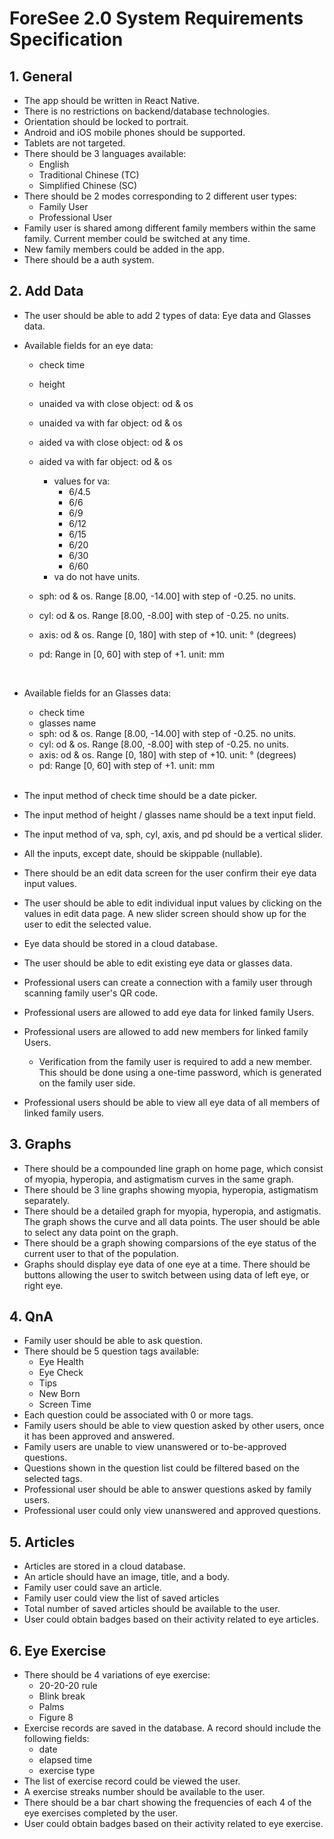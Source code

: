 # ForeSee 2.0 System Requirements Specification

## 1. General
- The app should be written in React Native.
- There is no restrictions on backend/database technologies.
- Orientation should be locked to portrait.
- Android and iOS mobile phones should be supported. 
- Tablets are not targeted.
- There should be 3 languages available:
	- English
	- Traditional Chinese (TC)
	- Simplified Chinese (SC)
- There should be 2 modes corresponding to 2 different user types:
	- Family User
	- Professional User
- Family user is shared among different family members within the same family. Current member could be switched at any time.
- New family members could be added in the app.
- There should be a auth system.

## 2. Add Data
- The user should be able to add 2 types of data: Eye data and Glasses data.
- Available fields for an eye data:
	- check time
	- height

	- unaided va with close object: od & os
	- unaided va with far object: od & os
	- aided va with close object: od & os
	- aided va with far object: od & os
		- values for va:
			- 6/4.5
			- 6/6
			- 6/9
			- 6/12
			- 6/15
			- 6/20
			- 6/30
			- 6/60
		- va do not have units.

	- sph: od & os. Range [8.00, -14.00] with step of -0.25. no units.
	- cyl: od & os. Range [8.00, -8.00] with step of -0.25. no units.
	- axis: od & os. Range [0, 180] with step of +10. unit: ° (degrees)
	- pd: Range in [0, 60] with step of +1. unit: mm

	<br>
- Available fields for an Glasses data:
	- check time
	- glasses name
	- sph: od & os. Range [8.00, -14.00] with step of -0.25. no units.
	-	cyl: od & os. Range [8.00, -8.00] with step of -0.25. no units.
	- axis: od & os. Range [0, 180] with step of +10. unit: ° (degrees)
	- pd: Range [0, 60] with step of +1. unit: mm

	<br>
- The input method of check time should be a date picker.
- The input method of height / glasses name should be a text input field.
- The input method of va, sph, cyl, axis, and pd should be a vertical slider.
- All the inputs, except date, should be skippable (nullable).
- There should be an edit data screen for the user confirm their eye data input values.
- The user should be able to edit individual input values by clicking on the values in edit data page. A new slider screen should show up for the user to edit the selected value.
- Eye data should be stored in a cloud database.
- The user should be able to edit existing eye data or glasses data.
- Professional users can create a connection with a family user through scanning family user's QR code.
- Professional users are allowed to add eye data for linked family Users.
- Professional users are allowed to add new members for linked family Users.
	- Verification from the family user is required to add a new member. This should be done using a one-time password, which is generated on the family user side.
- Professional users should be able to view all eye data of all members of linked family users.

## 3. Graphs
- There should be a compounded line graph on home page, which consist of myopia, hyperopia, and astigmatism curves in the same graph.
- There should be 3 line graphs showing myopia, hyperopia, astigmatism separately.
- There should be a detailed graph for myopia, hyperopia, and astigmatis. The graph shows the curve and all data points. The user should be able to select any data point on the graph.
- There should be a graph showing comparsions of the eye status of the current user to that of the population.
- Graphs should display eye data of one eye at a time. There should be buttons allowing the user to switch between using data of left eye, or right eye.

## 4. QnA
- Family user should be able to ask question. 
- There should be 5 question tags available:
	- Eye Health
	- Eye Check
	- Tips
	- New Born
	- Screen Time
- Each question could be associated with 0 or more tags.
- Family users should be able to view question asked by other users, once it has been approved and answered.
- Family users are unable to view unanswered or to-be-approved questions.
- Questions shown in the question list could be filtered based on the selected tags.
- Professional user should be able to answer questions asked by family users.
- Professional user could only view unanswered and approved questions.

## 5. Articles
- Articles are stored in a cloud database.
- An article should have an image, title, and a body.
- Family user could save an article.
- Family user could view the list of saved articles
- Total number of saved articles should be available to the user.
- User could obtain badges based on their activity related to eye articles.

## 6. Eye Exercise
- There should be 4 variations of eye exercise:
	-	20-20-20 rule
	- Blink break
	- Palms
	- Figure 8
- Exercise records are saved in the database. A record should include the following fields:
	- date
	- elapsed time
	- exercise type
- The list of exercise record could be viewed the user.
- A exercise streaks number should be available to the user.
- There should be a bar chart showing the frequencies of each 4 of the eye exercises completed by the user.
- User could obtain badges based on their activity related to eye exercise.



